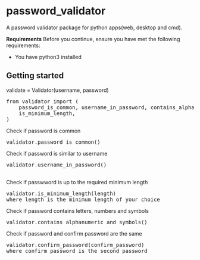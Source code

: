 <h1><b>password_validator</b></h1>
A password validator package for python apps(web, desktop and cmd).

<b>Requirements</b>
Before you continue, ensure you have met the following requirements:
* You have python3 installed

<h2>Getting started</h2>
validate = Validator(username, password)

<pre>
from validator import (
    password_is_common, username_in_password, contains_alphanumeric_and_symbols, confirm_password,
    is_minimum_length,
)
</pre>

Check if password is common

<pre>
validator.password_is_common()
</pre>


Check if password is similar to username
<pre>
validator.username_in_password()

</pre>


Check if passwword is up to the required minimum length
<pre>
validator.is_minimum_length(length)
where length is the minimum length of your choice
</pre>



Check if password contains letters, numbers and symbols
<pre>
validator.contains_alphanumeric_and_symbols()
</pre>


Check if password and confirm password are the same
<pre>
validator.confirm_password(confirm_password)
where confirm_password is the second password
</pre>


